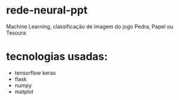 # rede-neural-ppt
Machine Learning, classificação de imagem do jogo Pedra, Papel ou Tesoura

# tecnologias usadas:
+ tensorflow keras
+ flask
+ numpy
+ matplot
